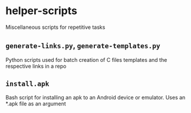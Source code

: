 # helper-scripts
Miscellaneous scripts for repetitive tasks

## `generate-links.py`, `generate-templates.py`
Python scripts used for batch creation of C files templates and the respective links in a repo

## `install.apk`
Bash script for installing an apk to an Android device or emulator.
Uses an *.apk file as an argument
